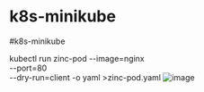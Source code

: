 # k8s-minikube
#k8s-minikube

kubectl run zinc-pod --image=nginx \
                     --port=80\
                     --dry-run=client -o yaml >zinc-pod.yaml
![image](https://github.com/user-attachments/assets/de3431f2-b331-4352-89d9-a587272b413e)
